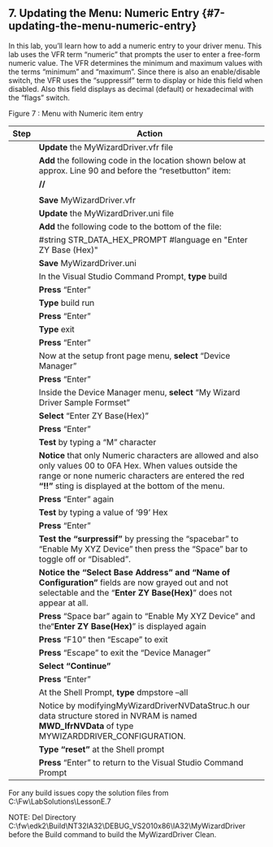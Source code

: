 ## 7\. Updating the Menu: Numeric Entry {#7-updating-the-menu-numeric-entry}

In this lab, you’ll learn how to add a numeric entry to your driver menu. This lab uses the VFR term “numeric” that prompts the user to enter a free-form numeric value. The VFR determines the minimum and maximum values with the terms “minimum” and “maximum”. Since there is also an enable/disable switch, the VFR uses the “suppressif” term to display or hide this field when disabled. Also this field displays as decimal (default) or hexadecimal with the “flags” switch.

Figure 7 : Menu with Numeric item entry

| **Step** | **Action** |
| --- | --- |
|  | **Update** the MyWizardDriver.vfr file |
|  | **Add** the following code in the location shown below at approx. Line 90 and before the “resetbutton” item: |
|  | **//** |
|  |  |
|  | **Save** MyWizardDriver.vfr |
|  | **Update** the MyWizardDriver.uni file |
|  | **Add** the following code to the bottom of the file: |
|  | #string STR_DATA_HEX_PROMPT #language en &quot;Enter ZY Base (Hex)&quot; |
|  | **Save** MyWizardDriver.uni |
|  | In the Visual Studio Command Prompt, **type** build |
|  | **Press** “Enter” |
|  | **Type** build run |
|  | **Press** “Enter” |
|  | **Type** exit |
|  | **Press** “Enter” |
|  | Now at the setup front page menu, **select** “Device Manager” |
|  | **Press** “Enter” |
|  | Inside the Device Manager menu, **select** “My Wizard Driver Sample Formset” |
|  | **Select** “Enter ZY Base(Hex)” |
|  | **Press** “Enter” |
|  | **Test** by typing a “M” character |
|  | **Notice** that only Numeric characters are allowed and also only values 00 to 0FA Hex. When values outside the range or none numeric characters are entered the red **“!!”** sting is displayed at the bottom of the menu. |
|  | **Press** “Enter” again |
|  | **Test** by typing a value of ‘99’ Hex |
|  | **Press** “Enter” |
|  | **Test the “surpressif”** by pressing the “spacebar” to “Enable My XYZ Device” then press the “Space” bar to toggle off or “Disabled”. |
|  | **Notice the “Select Base Address” and “Name of Configuration”** fields are now grayed out and not selectable and the “**Enter ZY Base(Hex)**” does not appear at all. |
|  | **Press** “Space bar” again to “Enable My XYZ Device” and the“**Enter ZY Base(Hex)**” is displayed again |
|  | **Press** “F10” then “Escape” to exit |
|  | **Press** “Escape” to exit the “Device Manager” |
|  | **Select “**Continue**”** |
|  | **Press** “Enter” |
|  | At the Shell Prompt, **type** dmpstore –all |
|  | Notice by modifyingMyWizardDriverNVDataStruc.h our data structure stored in NVRAM is named **MWD_IfrNVData** of type MYWIZARDDRIVER_CONFIGURATION. |
|  | **Type “reset”** at the Shell prompt |
|  | **Press** “Enter” to return to the Visual Studio Command Prompt |

For any build issues copy the solution files from C:\Fw\LabSolutions\LessonE.7

NOTE: Del Directory C:\fw\edk2\Build\NT32IA32\DEBUG_VS2010x86\IA32\MyWizardDriver before the Build command to build the MyWizardDriver Clean.